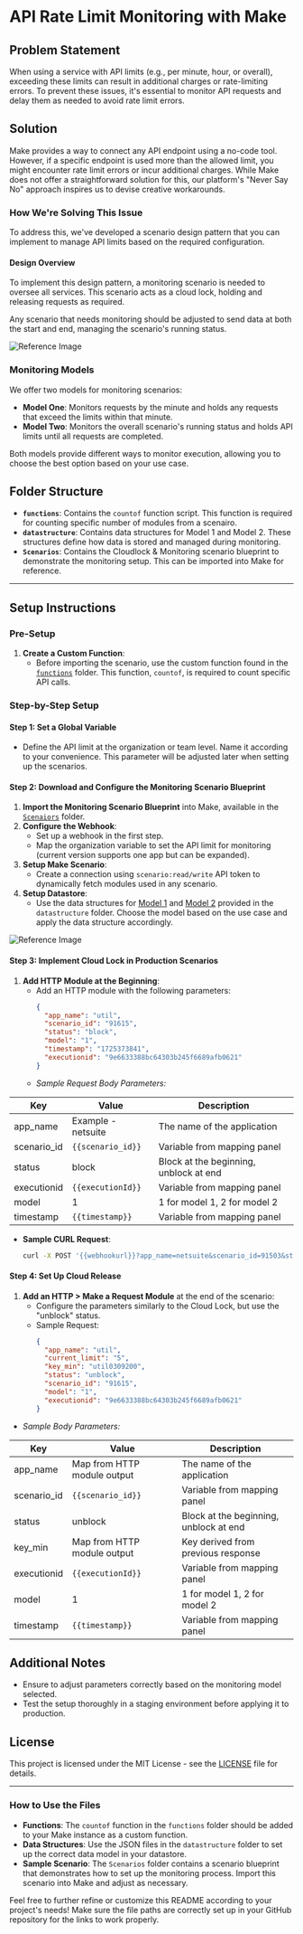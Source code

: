 # API Rate Limit Monitoring with Make

## Problem Statement

When using a service with API limits (e.g., per minute, hour, or overall), exceeding these limits can result in additional charges or rate-limiting errors. To prevent these issues, it's essential to monitor API requests and delay them as needed to avoid rate limit errors.

## Solution

Make provides a way to connect any API endpoint using a no-code tool. However, if a specific endpoint is used more than the allowed limit, you might encounter rate limit errors or incur additional charges. While Make does not offer a straightforward solution for this, our platform's "Never Say No" approach inspires us to devise creative workarounds.

### How We're Solving This Issue

To address this, we've developed a scenario design pattern that you can implement to manage API limits based on the required configuration.

#### Design Overview

To implement this design pattern, a monitoring scenario is needed to oversee all services. This scenario acts as a cloud lock, holding and releasing requests as required.

Any scenario that needs monitoring should be adjusted to send data at both the start and end, managing the scenario's running status.

![Reference Image](images/api_Limiter.jpg)


### Monitoring Models

We offer two models for monitoring scenarios:

- **Model One**: Monitors requests by the minute and holds any requests that exceed the limits within that minute.
- **Model Two**: Monitors the overall scenario's running status and holds API limits until all requests are completed.

Both models provide different ways to monitor execution, allowing you to choose the best option based on your use case.

## Folder Structure

- **`functions`**: Contains the `countof` function script. This function is required for counting specific number of modules from a scenairo.
- **`datastructure`**: Contains data structures for Model 1 and Model 2. These structures define how data is stored and managed during monitoring.
- **`Scenarios`**: Contains the Cloudlock & Monitoring scenario blueprint to demonstrate the monitoring setup. This can be imported into Make for reference.

---

## Setup Instructions

### Pre-Setup

1. **Create a Custom Function**:
   - Before importing the scenario, use the custom function found in the [`functions`](custom_function/countof.js) folder. This function, `countof`, is required to count specific API calls.

### Step-by-Step Setup

#### Step 1: Set a Global Variable

- Define the API limit at the organization or team level. Name it according to your convenience. This parameter will be adjusted later when setting up the scenarios.

#### Step 2: Download and Configure the Monitoring Scenario Blueprint

1. **Import the Monitoring Scenario Blueprint** into Make, available in the [`Scenaiors`](akashpaulmake/app_monitoring_cloudlock/scenarios/app-monitoring-cloudlock.json) folder.
2. **Configure the Webhook**:
   - Set up a webhook in the first step.
   - Map the organization variable to set the API limit for monitoring (current version supports one app but can be expanded).
3. **Setup Make Scenario**:
   - Create a connection using `scenario:read/write` API token to dynamically fetch modules used in any scenario.
4. **Setup Datastore**:
   - Use the data structures for [Model 1](datastructure/model1.json) and [Model 2](datastructure/model2.json) provided in the `datastructure` folder. Choose the model based on the use case and apply the data structure accordingly.

![Reference Image](images/datastore_setup.png)

#### Step 3: Implement Cloud Lock in Production Scenarios

1. **Add HTTP Module at the Beginning**:
   - Add an HTTP module with the following parameters:
     ```json
     {
       "app_name": "util",
       "scenario_id": "91615",
       "status": "block",
       "model": "1",
       "timestamp": "1725373841",
       "executionid": "9e6633388bc64303b245f6689afb0621"
     }
     ```
   - *Sample Request Body Parameters:*

| Key         | Value                             | Description                           |
|-------------|-----------------------------------|---------------------------------------|
| app_name    | Example - netsuite                | The name of the application           |
| scenario_id | `{{scenario_id}}`                 | Variable from mapping panel           |
| status      | block                             | Block at the beginning, unblock at end|
| executionid | `{{executionId}}`                 | Variable from mapping panel           |
| model       | 1                                 | 1 for model 1, 2 for model 2          |
| timestamp   | `{{timestamp}}`                   | Variable from mapping panel           |

- **Sample CURL Request**:
   ```sh
   curl -X POST '{{webhookurl}}?app_name=netsuite&scenario_id=91503&status=block&timestamp=1725373350&model=1&executionid=d61a793c6b044af2af2d9bac4bc1ec41' -H 'Accept-Encoding: gzip, br, deflate' -H 'User-Agent: Make/production'
   ```

#### Step 4: Set Up Cloud Release

1. **Add an HTTP > Make a Request Module** at the end of the scenario:
   - Configure the parameters similarly to the Cloud Lock, but use the "unblock" status.
   - Sample Request:
     ```json
     {
       "app_name": "util",
       "current_limit": "5",
       "key_min": "util0309200",
       "status": "unblock",
       "scenario_id": "91615",
       "model": "1",
       "executionid": "9e6633388bc64303b245f6689afb0621"
     }
     ```

- *Sample Body Parameters:*

| Key         | Value                             | Description                           |
|-------------|-----------------------------------|---------------------------------------|
| app_name    | Map from HTTP module output        | The name of the application           |
| scenario_id | `{{scenario_id}}`                 | Variable from mapping panel           |
| status      | unblock                           | Block at the beginning, unblock at end|
| key_min     | Map from HTTP module output        | Key derived from previous response    |
| executionid | `{{executionId}}`                 | Variable from mapping panel           |
| model       | 1                                 | 1 for model 1, 2 for model 2          |
| timestamp   | `{{timestamp}}`                   | Variable from mapping panel           |

## Additional Notes

- Ensure to adjust parameters correctly based on the monitoring model selected.
- Test the setup thoroughly in a staging environment before applying it to production.

## License

This project is licensed under the MIT License - see the [LICENSE](LICENSE) file for details.

---

### How to Use the Files

- **Functions**: The `countof` function in the `functions` folder should be added to your Make instance as a custom function.
- **Data Structures**: Use the JSON files in the `datastructure` folder to set up the correct data model in your datastore.
- **Sample Scenario**: The `Scenarios` folder contains a scenario blueprint that demonstrates how to set up the monitoring process. Import this scenario into Make and adjust as necessary.

Feel free to further refine or customize this README according to your project's needs! Make sure the file paths are correctly set up in your GitHub repository for the links to work properly.